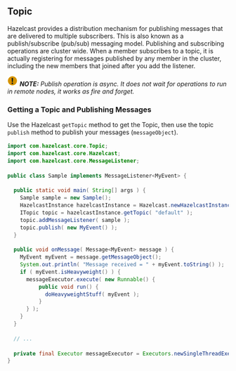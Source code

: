 ## Topic

Hazelcast provides a distribution mechanism for publishing messages that are delivered to multiple subscribers. This is
also known as a publish/subscribe (pub/sub) messaging model. Publishing and subscribing operations are cluster wide.
When a member subscribes to a topic, it is actually registering for messages published by any member in the cluster,
including the new members that joined after you add the listener.

![image](images/NoteSmall.jpg) ***NOTE:*** *Publish operation is async. It does not wait for operations to run in
remote nodes, it works as fire and forget.*

### Getting a Topic and Publishing Messages

Use the Hazelcast `getTopic` method to get the Topic, then use the topic `publish` method to publish your messages (`messageObject`).

```java
import com.hazelcast.core.Topic;
import com.hazelcast.core.Hazelcast;
import com.hazelcast.core.MessageListener;

public class Sample implements MessageListener<MyEvent> {

  public static void main( String[] args ) {
    Sample sample = new Sample();
    HazelcastInstance hazelcastInstance = Hazelcast.newHazelcastInstance();
    ITopic topic = hazelcastInstance.getTopic( "default" );
    topic.addMessageListener( sample );
    topic.publish( new MyEvent() );
  }

  public void onMessage( Message<MyEvent> message ) {
    MyEvent myEvent = message.getMessageObject();
    System.out.println( "Message received = " + myEvent.toString() );
    if ( myEvent.isHeavyweight() ) {
      messageExecutor.execute( new Runnable() {
          public void run() {
            doHeavyweightStuff( myEvent );
          }
      } );
    }
  }

  // ...

  private final Executor messageExecutor = Executors.newSingleThreadExecutor();
}
```


